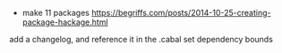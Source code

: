 
- make 11 packages
https://begriffs.com/posts/2014-10-25-creating-package-hackage.html

add a changelog, and reference it in the .cabal
set dependency bounds

